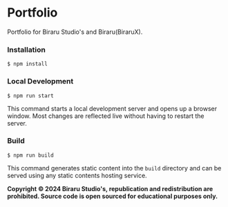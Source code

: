 # Portfolio

Portfolio for Biraru Studio's and Biraru(BiraruX).

### Installation

```
$ npm install
```

### Local Development

```
$ npm run start
```

This command starts a local development server and opens up a browser window. Most changes are reflected live without having to restart the server.

### Build

```
$ npm run build
```

This command generates static content into the `build` directory and can be served using any static contents hosting service.



**Copyright © 2024 Biraru Studio's, republication and redistribution are prohibited. Source code is open sourced for educational purposes only.**